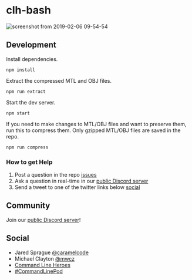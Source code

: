 # clh-bash

![screenshot from 2019-02-06 09-54-54](https://user-images.githubusercontent.com/3926730/52349830-53226480-29f5-11e9-82a9-783a04808e55.png)

## Development

Install dependencies.

    npm install

Extract the compressed MTL and OBJ files.

    npm run extract

Start the dev server.

    npm start

If you need to make changes to MTL/OBJ files and want to preserve them, run this to compress them.  Only gzipped MTL/OBJ files are saved in the repo.

    npm run compress

### How to get Help

1. Post a question in the repo [issues](https://github.com/CommandLineHeroes/clh-bash/issues)
2. Ask a question in real-time in our [public Discord server](https://discord.gg/rpnmpVj)
3. Send a tweet to one of the twitter links below [social](#social)

## Community

Join our [public Discord server](https://discord.gg/rpnmpVj)!

## Social

 - Jared Sprague [@caramelcode](https://twitter.com/caramelcode)
 - Michael Clayton [@mwcz](https://twitter.com/mwcz)
 - [Command Line Heroes](https://www.redhat.com/en/command-line-heroes)
 - [#CommandLinePod](https://twitter.com/hashtag/CommandLinePod?src=hash)

